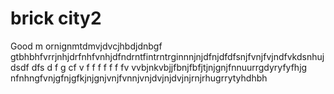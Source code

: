# brick city2
Good m ornignmtdmvjdvcjhbdjdnbgf gtbhbhfvrrjnhjdrfnhfvnhjdfndrntfintrntrginnnjnjdfnjdfdfsnjfvnjfvjndfvkdsnhujdsdf
dfs
d
f
g
cf
v
f
f
f
f
f
f
fv
vvbjnkvbjjfbnjfbfjtjnjgnjfnnuurrgdyryfyfhjg nfnhngfvnjgfnjgfkjnjgnjvnjfvnnjvnjdvjnjdvjnjrnjrhugrrytyhdhbh

